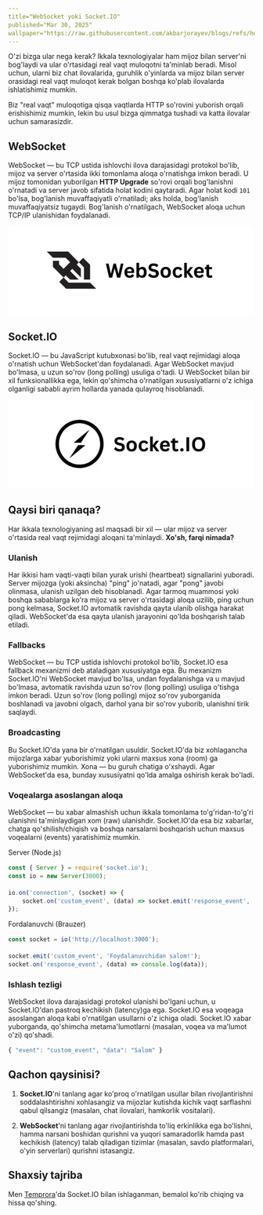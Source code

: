 ```yaml
---
title="WebSocket yoki Socket.IO"
published="Mar 30, 2025"
wallpaper="https://raw.githubusercontent.com/akbarjorayev/blogs/refs/heads/main/blogs/websocket-vs-socket-io/assets/blog-wallpaper.light.webp?w=500&h=300"
---
```


O'zi bizga ular nega kerak? Ikkala texnologiyalar ham mijoz bilan server'ni bog'laydi va ular o'rtasidagi real vaqt muloqotni ta'minlab beradi. Misol uchun, ularni biz chat ilovalarida, guruhlik o'yinlarda va mijoz bilan server orasidagi real vaqt muloqot kerak bolgan boshqa ko'plab ilovalarda ishlatishimiz mumkin.

Biz "real vaqt" muloqotiga qisqa vaqtlarda HTTP so'rovini yuborish orqali erishishimiz mumkin, lekin bu usul bizga qimmatga tushadi va katta ilovalar uchun samarasizdir.

## WebSocket

WebSocket — bu TCP ustida ishlovchi ilova darajasidagi protokol bo'lib, mijoz va server o'rtasida ikki tomonlama aloqa o'rnatishga imkon beradi. U mijoz tomonidan yuborilgan **HTTP Upgrade** so'rovi orqali bog'lanishni o'rnatadi va server javob sifatida holat kodini qaytaradi. Agar holat kodi `101` bo'lsa, bog'lanish muvaffaqiyatli o'rnatiladi; aks holda, bog'lanish muvaffaqiyatsiz tugaydi. Bog'lanish o'rnatilgach, WebSocket aloqa uchun TCP/IP ulanishidan foydalanadi.

<picture>
  <source media="(prefers-color-scheme: dark)" srcset="https://raw.githubusercontent.com/akbarjorayev/blogs/refs/heads/main/blogs/websocket-vs-socket-io/assets/websocket-logo.dark.webp?w=500&h=180">
  <source media="(prefers-color-scheme: light)" srcset="https://raw.githubusercontent.com/akbarjorayev/blogs/refs/heads/main/blogs/websocket-vs-socket-io/assets/websocket-logo.light.webp?w=500&h=180">
  <img src="https://raw.githubusercontent.com/akbarjorayev/blogs/refs/heads/main/blogs/websocket-vs-socket-io/assets/websocket-logo.light.webp?w=500&h=180" alt="WebSocket logo">
</picture>

## Socket.IO

Socket.IO — bu JavaScript kutubxonasi bo'lib, real vaqt rejimidagi aloqa o'rnatish uchun WebSocket'dan foydalanadi. Agar WebSocket mavjud bo'lmasa, u uzun so'rov (long polling) usuliga o'tadi. U WebSocket bilan bir xil funksionallikka ega, lekin qo'shimcha o'rnatilgan xususiyatlarni o'z ichiga olganligi sababli ayrim hollarda yanada qulayroq hisoblanadi.

<picture>
  <source media="(prefers-color-scheme: dark)" srcset="https://raw.githubusercontent.com/akbarjorayev/blogs/refs/heads/main/blogs/websocket-vs-socket-io/assets/socket-io-logo.dark.webp?w=500&h=180">
  <source media="(prefers-color-scheme: light)" srcset="https://raw.githubusercontent.com/akbarjorayev/blogs/refs/heads/main/blogs/websocket-vs-socket-io/assets/socket-io-logo.light.webp?w=500&h=180">
  <img src="https://raw.githubusercontent.com/akbarjorayev/blogs/refs/heads/main/blogs/websocket-vs-socket-io/assets/socket-io-logo.light.webp?w=500&h=180" alt="Socket.IO logo">
</picture>

## Qaysi biri qanaqa?

Har ikkala texnologiyaning asl maqsadi bir xil — ular mijoz va server o'rtasida real vaqt rejimidagi aloqani ta'minlaydi. **Xo'sh, farqi nimada?**

### Ulanish

Har ikkisi ham vaqti-vaqti bilan yurak urishi (heartbeat) signallarini yuboradi. Server mijozga (yoki aksincha) "ping" jo'natadi, agar "pong" javobi olinmasa, ulanish uzilgan deb hisoblanadi. Agar tarmoq muammosi yoki boshqa sabablarga ko'ra mijoz va server o'rtasidagi aloqa uzilib, ping uchun pong kelmasa, Socket.IO avtomatik ravishda qayta ulanib olishga harakat qiladi. WebSocket'da esa qayta ulanish jarayonini qo'lda boshqarish talab etiladi.

### Fallbacks

WebSocket — bu TCP ustida ishlovchi protokol bo'lib, Socket.IO esa fallback mexanizmi deb ataladigan xususiyatga ega. Bu mexanizm Socket.IO'ni WebSocket mavjud bo'lsa, undan foydalanishga va u mavjud bo'lmasa, avtomatik ravishda uzun so'rov (long polling) usuliga o'tishga imkon beradi. Uzun so'rov (long polling) mijoz so'rov yuborganida boshlanadi va javobni olgach, darhol yana bir so'rov yuborib, ulanishni tirik saqlaydi.

### Broadcasting

Bu Socket.IO'da yana bir o'rnatilgan usuldir. Socket.IO'da biz xohlagancha mijozlarga xabar yuborishimiz yoki ularni maxsus xona (room) ga yuborishimiz mumkin. Xona — bu guruh chatiga o'xshaydi. Agar WebSocket'da esa, bunday xususiyatni qo'lda amalga oshirish kerak bo'ladi.

### Voqealarga asoslangan aloqa

WebSocket — bu xabar almashish uchun ikkala tomonlama to'g'ridan-to'g'ri ulanishni ta'minlaydigan xom (raw) ulanishdir. Socket.IO'da esa biz xabarlar, chatga qo'shilish/chiqish va boshqa narsalarni boshqarish uchun maxsus voqealarni (events) yaratishimiz mumkin.

Server (Node.js)

```javascript
const { Server } = require('socket.io');
const io = new Server(3000);

io.on('connection', (socket) => {
    socket.on('custom_event', (data) => socket.emit('response_event', 'Serverdan salom!'));
});
```

Fordalanuvchi (Brauzer)

```javascript
const socket = io('http://localhost:3000');

socket.emit('custom_event', 'Foydalanuvchidan salom!');
socket.on('response_event', (data) => console.log(data));
```

### Ishlash tezligi

WebSocket ilova darajasidagi protokol ulanishi bo'lgani uchun, u Socket.IO'dan pastroq kechikish (latency)ga ega. Socket.IO esa voqeaga asoslangan aloqa kabi o'rnatilgan usullarni o'z ichiga oladi. Socket.IO xabar yuborganda, qo'shimcha metama'lumotlarni (masalan, voqea va ma'lumot o'zi) qo'shadi.

```javascript
{ "event": "custom_event", "data": "Salom" }
```

## Qachon qaysinisi?

1. **Socket.IO**'ni tanlang agar ko'proq o'rnatilgan usullar bilan rivojlantirishni soddalashtirishni xohlasangiz va mijozlar kutishda kichik vaqt sarflashni qabul qilsangiz (masalan, chat ilovalari, hamkorlik vositalari).

2. **WebSocket**'ni tanlang agar rivojlantirishda to'liq erkinlikka ega bo'lishni, hamma narsani boshidan qurishni va yuqori samaradorlik hamda past kechikish (latency) talab qiladigan tizimlar (masalan, savdo platformalari, o'yin serverlari) qurishni istasangiz.

## Shaxsiy tajriba

Men [Temprora](https://github.com/temprora)'da Socket.IO bilan ishlaganman, bemalol ko'rib chiqing va hissa qo'shing.